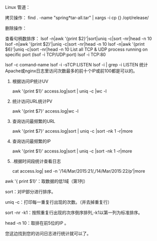 Linux 管道：

拷贝操作：
find . -name "spring*tar-all.tar" | xargs -i cp {} /opt/release/

删除操作：

查看句柄数排序：
lsof -n|awk '{print $2}'|sort|uniq -c|sort -nr|head -n 10
lsof -n|awk '{print $2}'|uniq -c|sort -nr|head -n 10
lsof -n|awk '{print $6}'|uniq -c|sort -nr|head -n 10
List all TCP & UDP process running on specific port (lsof -i TCP/UDP:port)
lsof -i TCP:80

lsof -c comand-name
lsof  -i -sTCP:LISTEN
lsof  -i |  grep  -i LISTEN
统计Apache或nginx日志里访问次数最多的前十个IP或前100都是可以的。

1. 根据访问IP统计UV

	awk '{print $1}' access.log|sort | uniq -c |wc -l

2. 统计访问URL统计PV

	awk '{print $7}' access.log|wc -l

3. 查询访问最频繁的URL

	awk '{print $7}' access.log|sort | uniq -c |sort -nk 1 -r|more

4. 查询访问最频繁的IP

	awk '{print $1}' access.log|sort | uniq -c |sort -nk 1 -r|more

5. .根据时间段统计查看日志

	cat access.log| sed -n '/14\/Mar\/2015:21/,/14\/Mar\/2015:22/p'|more


 

awk '{ print $1}'：取数据的低1域（第1列）

sort：对IP部分进行排序。

uniq -c：打印每一重复行出现的次数。（并去掉重复行）

sort -nr -k1：按照重复行出现的次序倒序排列,-k1以第一列为标准排序。

head -n 10：取排在前5位的IP 。

您这边找到您的访问日志进行统计就可以了。
